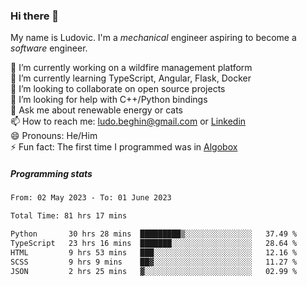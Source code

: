 ### Hi there 👋

My name is Ludovic. I'm a *mechanical* engineer aspiring to become a *software* engineer.

 🔭 I’m currently working on a wildfire management platform<br/>
 🌱 I’m currently learning TypeScript, Angular, Flask, Docker<br/>
 👯 I’m looking to collaborate on open source projects<br/>
 🤔 I’m looking for help with C++/Python bindings<br/>
 💬 Ask me about renewable energy or cats<br/>
 📫 How to reach me: ludo.beghin@gmail.com or [Linkedin](https://www.linkedin.com/in/ludovic-beghin/)<br/>
 😄 Pronouns: He/Him<br/>
 ⚡ Fun fact: The first time I programmed was in [Algobox](https://fr.wikipedia.org/wiki/Algobox)<br/>

##### Programming stats
<!--START_SECTION:waka-->

```txt
From: 02 May 2023 - To: 01 June 2023

Total Time: 81 hrs 17 mins

Python       30 hrs 28 mins  █████████▒░░░░░░░░░░░░░░░   37.49 %
TypeScript   23 hrs 16 mins  ███████░░░░░░░░░░░░░░░░░░   28.64 %
HTML         9 hrs 53 mins   ███░░░░░░░░░░░░░░░░░░░░░░   12.16 %
SCSS         9 hrs 9 mins    ██▓░░░░░░░░░░░░░░░░░░░░░░   11.27 %
JSON         2 hrs 25 mins   ▓░░░░░░░░░░░░░░░░░░░░░░░░   02.99 %
```

<!--END_SECTION:waka-->
